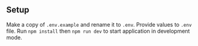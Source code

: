## Setup

Make a copy of `.env.example` and rename it to `.env`. Provide values to `.env` file.
Run `npm install` then `npm run dev` to start application in development mode.